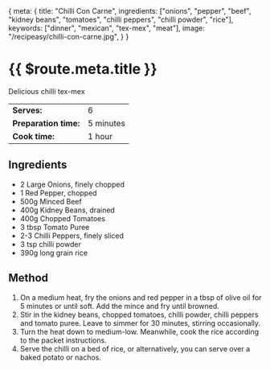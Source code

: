 <route>
{
  meta: {
    title: "Chilli Con Carne",
    ingredients: ["onions", "pepper", "beef", "kidney beans", "tomatoes", "chilli peppers", "chilli powder", "rice"],
    keywords: ["dinner", "mexican", "tex-mex", "meat"],
    image: "/recipeasy/chilli-con-carne.jpg",
  }
}
</route>

<RecipeLayout>

# {{ $route.meta.title }}

Delicious chilli tex-mex

|                       |           |
| --------------------- | --------- |
| **Serves:**           | 6         |
| **Preparation time:** | 5 minutes |
| **Cook time:**        | 1 hour    |

## Ingredients

- 2 Large Onions, finely chopped
- 1 Red Pepper, chopped
- 500g Minced Beef
- 400g Kidney Beans, drained
- 400g Chopped Tomatoes
- 3 tbsp Tomato Puree
- 2-3 Chilli Peppers, finely sliced
- 3 tsp chilli powder
- 390g long grain rice

## Method

1. On a medium heat, fry the onions and red pepper in a tbsp of olive oil for 5 minutes or until soft. Add the mince and fry until browned.
2. Stir in the kidney beans, chopped tomatoes, chilli powder, chilli peppers and tomato puree. Leave to simmer for 30 minutes, stirring occasionally.
3. Turn the heat down to medium-low. Meanwhile, cook the rice according to the packet instructions.
4. Serve the chilli on a bed of rice, or alternatively, you can serve over a baked potato or nachos.

</RecipeLayout>
